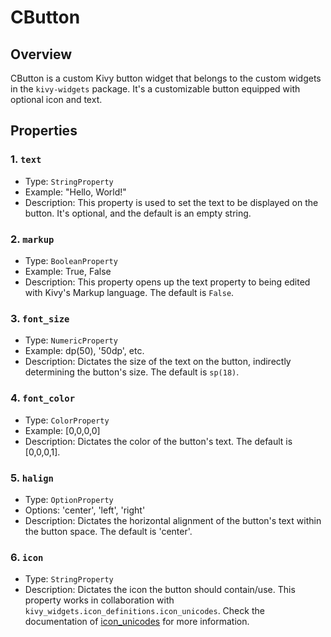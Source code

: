 # CButton

## Overview
CButton is a custom Kivy button widget that belongs to the custom widgets in the `kivy-widgets` package. It's a customizable button equipped with optional icon and text.

## Properties

### 1. `text`
- Type: `StringProperty`
- Example: "Hello, World!"
- Description: This property is used to set the text to be displayed on the button. It's optional, and the default is an empty string.

### 2. `markup`
- Type: `BooleanProperty`
- Example: True, False
- Description: This property opens up the text property to being edited with Kivy's Markup language. The default is `False`.

### 3. `font_size`
- Type: `NumericProperty`
- Example: dp(50), '50dp', etc.
- Description: Dictates the size of the text on the button, indirectly determining the button's size. The default is `sp(18)`.

### 4. `font_color`
- Type: `ColorProperty`
- Example: [0,0,0,0]
- Description: Dictates the color of the button's text. The default is [0,0,0,1].

### 5. `halign`
- Type: `OptionProperty`
- Options: 'center', 'left', 'right'
- Description: Dictates the horizontal alignment of the button's text within the button space. The default is 'center'.

### 6. `icon`
- Type: `StringProperty`
- Description: Dictates the icon the button should contain/use. This property works in collaboration with `kivy_widgets.icon_definitions.icon_unicodes`. Check the documentation of [icon_unicodes](link_here) for more information.
